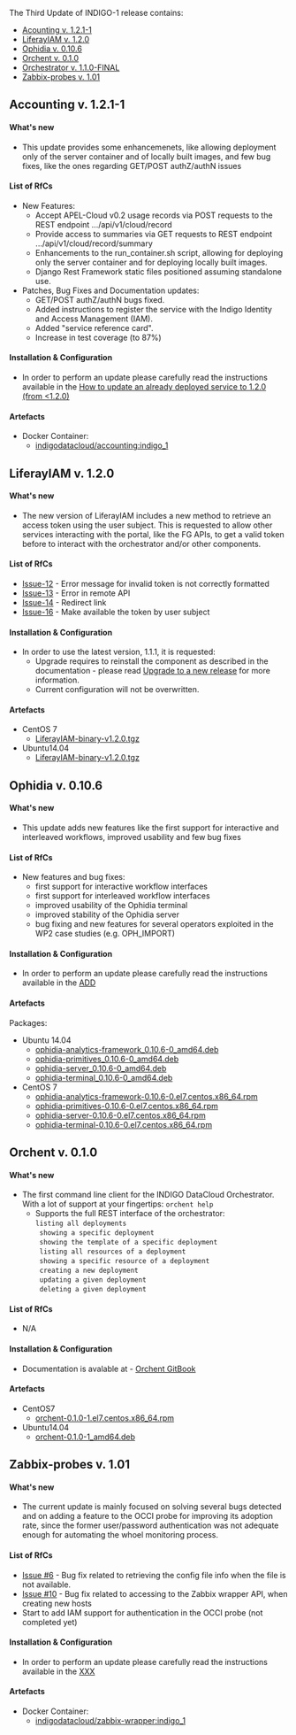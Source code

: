 The Third Update of INDIGO-1 release contains:
* [Acounting v. 1.2.1-1](#accounting)
* [LiferayIAM v. 1.2.0](#li)
* [Ophidia v. 0.10.6](#ophidia)
* [Orchent v. 0.1.0](#orchent)
* [Orchestrator v. 1.1.0-FINAL](#orchestrator)
* [Zabbix-probes v. 1.01](#zp)

<!--
* [CMDB v. 0.4.0](#cmdb)
* [FutureGateway](#fg):
  * [fgAPIServer v0.0.5](#fg)
  * [APIServerDaemon v0.0.5](#fg)
  * [PortalSetup v0.0.4](#fg)
-->  

## <a name="accounting"></a>Accounting v. 1.2.1-1

#### What's new
* This update provides some enhancemenets, like allowing deployment only of the server container and of locally built images, and few bug fixes, like the ones regarding GET/POST authZ/authN issues

#### List of RfCs
* New Features:
  * Accept APEL-Cloud v0.2 usage records via POST requests to the REST endpoint .../api/v1/cloud/record
  * Provide access to summaries via GET requests to REST endpoint .../api/v1/cloud/record/summary
  * Enhancements to the run_container.sh script, allowing for deploying only the server container and for deploying locally built images.
  * Django Rest Framework static files positioned assuming standalone use.
* Patches, Bug Fixes and Documentation updates:
  * GET/POST authZ/authN bugs fixed.
  * Added instructions to register the service with the Indigo Identity and Access Management (IAM).
  * Added "service reference card".
  * Increase in test coverage (to 87%)

#### Installation & Configuration
* In order to perform an update please carefully read the instructions available in the [How to update an already deployed service to 1.2.0 (from <1.2.0)](https://github.com/indigo-dc/Accounting/blob/master/doc/admin.md#how-to-update-an-already-deployed-service-to-120-from-120)

#### Artefacts
* Docker Container:
  * [indigodatacloud/accounting:indigo_1](https://hub.docker.com/r/indigodatacloud/accounting/)
  

## <a name="li"></a>LiferayIAM v. 1.2.0

#### What's new
* The new version of LiferayIAM includes a new method to retrieve an access token using the user subject. This is requested to
allow other services interacting with the portal, like the FG APIs, to get a valid token before to interact with the orchestrator
and/or other components.

#### List of RfCs
* [Issue-12](https://github.com/indigo-dc/LiferayIAM/issues/12) - Error message for invalid token is not correctly formatted
* [Issue-13](https://github.com/indigo-dc/LiferayIAM/issues/13) - Error in remote API 
* [Issue-14](https://github.com/indigo-dc/LiferayIAM/issues/14) - Redirect link
* [Issue-16](https://github.com/indigo-dc/LiferayIAM/issues/16) - Make available the token by user subject

#### Installation \& Configuration
* In order to use the latest version, 1.1.1, it is requested:
  * Upgrade requires to reinstall the component as described in the documentation - please read [Upgrade to a new release](https://github.com/indigo-dc/LiferayIAM/blob/master/doc/admin.md#upgrade-to-a-new-release) for more information.
  * Current configuration will not be overwritten.

#### Artefacts
* CentOS 7
  * [LiferayIAM-binary-v1.2.0.tgz](http://repo.indigo-datacloud.eu/repository/indigo/1/centos7/x86_64/tgz/LiferayIAM-binary-v1.2.0.tgz)
* Ubuntu14.04
  * [LiferayIAM-binary-v1.2.0.tgz](http://repo.indigo-datacloud.eu/repository/indigo/1/ubuntu/dists/trusty-updates/main/binary-amd64/LiferayIAM-binary-v1.2.0.tgz)
  

## <a name="ophidia"></a>Ophidia v. 0.10.6

#### What's new
* This update adds new features like the first support for interactive and interleaved workflows, improved usability and few bug fixes

#### List of RfCs
* New features and bug fixes:
  * first support for interactive workflow interfaces
  * first support for interleaved workflow interfaces
  * improved usability of the Ophidia terminal
  * improved stability of the Ophidia server
  * bug fixing and new features for several operators exploited in the WP2 case studies (e.g. OPH_IMPORT)

#### Installation & Configuration
* In order to perform an update please carefully read the instructions available in the [ADD](https://add)

#### Artefacts
Packages:
* Ubuntu 14.04
  * [ophidia-analytics-framework_0.10.6-0_amd64.deb](http://repo.indigo-datacloud.eu/repository/indigo/1/ubuntu/dists/trusty-updates/main/binary-amd64/ophidia-analytics-framework_0.10.6-0_amd64.deb)
  * [ophidia-primitives_0.10.6-0_amd64.deb](http://repo.indigo-datacloud.eu/repository/indigo/1/ubuntu/dists/trusty-updates/main/binary-amd64/ophidia-primitives_0.10.6-0_amd64.deb)
  * [ophidia-server_0.10.6-0_amd64.deb](http://repo.indigo-datacloud.eu/repository/indigo/1/ubuntu/dists/trusty-updates/main/binary-amd64/ophidia-server_0.10.6-0_amd64.deb)
  * [ophidia-terminal_0.10.6-0_amd64.deb](http://repo.indigo-datacloud.eu/repository/indigo/1/ubuntu/dists/trusty-updates/main/binary-amd64/ophidia-terminal_0.10.6-0_amd64.deb)
* CentOS 7 
  * [ophidia-analytics-framework-0.10.6-0.el7.centos.x86_64.rpm](http://repo.indigo-datacloud.eu/repository/indigo/1/centos7/x86_64/updates/ophidia-analytics-framework-0.10.6-0.el7.centos.x86_64.rpm)
  * [ophidia-primitives-0.10.6-0.el7.centos.x86_64.rpm](http://repo.indigo-datacloud.eu/repository/indigo/1/centos7/x86_64/updates/ophidia-primitives-0.10.6-0.el7.centos.x86_64.rpm)
  * [ophidia-server-0.10.6-0.el7.centos.x86_64.rpm](http://repo.indigo-datacloud.eu/repository/indigo/1/centos7/x86_64/updates/ophidia-server-0.10.6-0.el7.centos.x86_64.rpm)
  * [ophidia-terminal-0.10.6-0.el7.centos.x86_64.rpm](http://repo.indigo-datacloud.eu/repository/indigo/1/centos7/x86_64/updates/ophidia-terminal-0.10.6-0.el7.centos.x86_64.rpm)
  
## <a name="orchent"></a>Orchent v. 0.1.0

#### What's new
* The first command line client for the INDIGO DataCloud Orchestrator. With a lot of support at your fingertips: ```orchent help```
  * Supports the full REST interface of the orchestrator:<br>
  ```listing all deployments ```<br>
   ```  showing a specific deployment ```<br>
   ```  showing the template of a specific deployment ```<br>
   ```  listing all resources of a deployment ```<br>
   ```  showing a specific resource of a deployment ```<br>
   ```  creating a new deployment ```<br>
   ```  updating a given deployment ```<br>
   ```  deleting a given deployment  ```<br>
    

#### List of RfCs
* N/A

#### Installation & Configuration
* Documentation is avalable at - [Orchent GitBook](https://www.gitbook.com/book/indigo-dc/orchent/details)

#### Artefacts
* CentOS7
  * [orchent-0.1.0-1.el7.centos.x86_64.rpm](http://repo.indigo-datacloud.eu/repository/indigo/1/centos7/x86_64/updates/orchent-0.1.0-1.el7.centos.x86_64.rpm)
* Ubuntu14.04
  * [orchent-0.1.0-1_amd64.deb](http://repo.indigo-datacloud.eu/repository/indigo/1/ubuntu/dists/trusty-updates/main/binary-amd64/orchent-0.1.0-1_amd64.deb)

## <a name="zp"></a>Zabbix-probes v. 1.01

#### What's new
* The current update is mainly focused on solving several bugs detected and on adding a feature to the OCCI probe for improving its adoption rate, since the former user/password authentication was not adequate enough for automating the whoel monitoring process.

#### List of RfCs
* [Issue #6](https://github.com/indigo-dc/Monitoring/issues/6) - Bug fix related to retrieving the config file info when the file is not available.
* [Issue #10](https://github.com/indigo-dc/Monitoring/issues/10) - Bug fix related to accessing to the Zabbix wrapper API, when creating new hosts
* Start to add IAM support for authentication in the OCCI probe (not completed yet)


#### Installation & Configuration
* In order to perform an update please carefully read the instructions available in the [XXX](https://XXX)

#### Artefacts
* Docker Container:
  * [indigodatacloud/zabbix-wrapper:indigo_1](https://hub.docker.com/r/indigodatacloud/zabbix-wrapper/)
